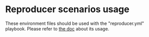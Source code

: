 # Reproducer scenarios usage

These environment files should be used with the "reproducer.yml" playbook.
Please refer to [the doc](https://ci-framework.readthedocs.io/en/latest/roles/reproducer.html)
about its usage.
